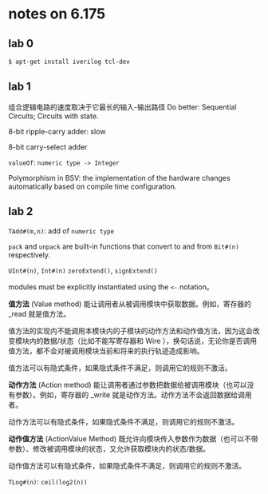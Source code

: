 # notes on 6.175

## lab 0

```bash
$ apt-get install iverilog tcl-dev
```

## lab 1

组合逻辑电路的速度取决于它最长的输入-输出路径
Do better: Sequential Circuits; Circuits with state.

8-bit ripple-carry adder: slow

8-bit carry-select adder

`valueOf`: `numeric type -> Integer`

Polymorphism in BSV: the implementation of the hardware changes automatically based on compile time configuration.

## lab 2

`TAdd#(m,n)`: add of `numeric type`

`pack` and `unpack` are built-in functions that convert to and from `Bit#(n)` respectively.

`UInt#(n)`, `Int#(n)`
`zeroExtend()`, `signExtend()`

modules must be explicitly instantiated using the `<-` notation。

**值方法** (Value method) 能让调用者从被调用模块中获取数据。例如，寄存器的 _read 就是值方法。

值方法的实现内不能调用本模块内的子模块的动作方法和动作值方法，因为这会改变模块内的数据/状态（比如不能写寄存器和 Wire ），换句话说，无论你是否调用值方法，都不会对被调用模块当前和将来的执行轨迹造成影响。

值方法可以有隐式条件，如果隐式条件不满足，则调用它的规则不激活。

**动作方法** (Action method) 能让调用者通过参数把数据给被调用模块（也可以没有参数）。例如，寄存器的 _write 就是动作方法。动作方法不会返回数据给调用者。

动作方法可以有隐式条件，如果隐式条件不满足，则调用它的规则不激活。

**动作值方法** (ActionValue Method) 既允许向模块传入参数作为数据（也可以不带参数）、修改被调用模块的状态，又允许获取模块内的状态/数据。

动作值方法可以有隐式条件，如果隐式条件不满足，则调用它的规则不激活。

`TLog#(n)`: `ceil(log2(n))`